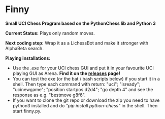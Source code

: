 # Finny
**Small UCI Chess Program based on the PythonChess lib and Python 3**

**Current Status:** Plays only random moves.

**Next coding step:** Wrap it as a LichessBot and make it stronger with AlphaBeta search.

**Playing installations:**
* Use the .exe for your UCI chess GUI and put it in your favourite UCI playing GUI as Arena. **Find it on the [releases](https://github.com/edlich/Finny/releases) page!**
* You can test the exe (or the bat / bash scripts below) if you start it in a shell. Then type each command with return: "uci"; "isready"; "ucinewgame"; "position startpos d2d4"; "go depth 4" and see the response as e.g. "bestmove g8f6".
*  If you want to clone the git repo or download the zip you need to have python3 installed and do *"pip install python-chess"* in the shell. Then start finny.py.

